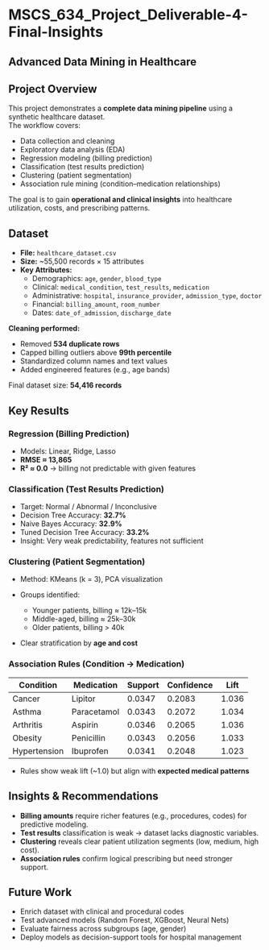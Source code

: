 # MSCS_634_Project_Deliverable-4-Final-Insights

## Advanced Data Mining in Healthcare  

## Project Overview  
This project demonstrates a **complete data mining pipeline** using a synthetic healthcare dataset.  
The workflow covers:  

- Data collection and cleaning  
- Exploratory data analysis (EDA)  
- Regression modeling (billing prediction)  
- Classification (test results prediction)  
- Clustering (patient segmentation)  
- Association rule mining (condition–medication relationships)  

The goal is to gain **operational and clinical insights** into healthcare utilization, costs, and prescribing patterns.  

## Dataset  
- **File:** `healthcare_dataset.csv`  
- **Size:** ~55,500 records × 15 attributes  
- **Key Attributes:**  
  - Demographics: `age`, `gender`, `blood_type`  
  - Clinical: `medical_condition`, `test_results`, `medication`  
  - Administrative: `hospital`, `insurance_provider`, `admission_type`, `doctor`  
  - Financial: `billing_amount`, `room_number`  
  - Dates: `date_of_admission`, `discharge_date`  

**Cleaning performed:**  
- Removed **534 duplicate rows**  
- Capped billing outliers above **99th percentile**  
- Standardized column names and text values  
- Added engineered features (e.g., age bands)  

Final dataset size: **54,416 records**  

## Key Results

### Regression (Billing Prediction)

* Models: Linear, Ridge, Lasso
* **RMSE ≈ 13,865**
* **R² ≈ 0.0** → billing not predictable with given features

### Classification (Test Results Prediction)

* Target: Normal / Abnormal / Inconclusive
* Decision Tree Accuracy: **32.7%**
* Naive Bayes Accuracy: **32.9%**
* Tuned Decision Tree Accuracy: **33.2%**
* Insight: Very weak predictability, features not sufficient

### Clustering (Patient Segmentation)

* Method: KMeans (k = 3), PCA visualization
* Groups identified:

  * Younger patients, billing ≈ 12k–15k
  * Middle-aged, billing ≈ 25k–30k
  * Older patients, billing > 40k
* Clear stratification by **age and cost**

### Association Rules (Condition → Medication)

| Condition    | Medication  | Support | Confidence | Lift  |
| ------------ | ----------- | ------- | ---------- | ----- |
| Cancer       | Lipitor     | 0.0347  | 0.2083     | 1.036 |
| Asthma       | Paracetamol | 0.0343  | 0.2072     | 1.034 |
| Arthritis    | Aspirin     | 0.0346  | 0.2065     | 1.036 |
| Obesity      | Penicillin  | 0.0343  | 0.2056     | 1.033 |
| Hypertension | Ibuprofen   | 0.0341  | 0.2048     | 1.023 |

* Rules show weak lift (~1.0) but align with **expected medical patterns**

## Insights & Recommendations

* **Billing amounts** require richer features (e.g., procedures, codes) for predictive modeling.
* **Test results** classification is weak → dataset lacks diagnostic variables.
* **Clustering** reveals clear patient utilization segments (low, medium, high cost).
* **Association rules** confirm logical prescribing but need stronger support.

## Future Work

* Enrich dataset with clinical and procedural codes
* Test advanced models (Random Forest, XGBoost, Neural Nets)
* Evaluate fairness across subgroups (age, gender)
* Deploy models as decision-support tools for hospital management

